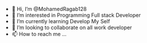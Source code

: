- 👋 Hi, I’m @MohamedRagab128
- 👀 I’m interested in Programming Full stack Developer 
- 🌱 I’m currently learning Develop My Self
- 💞️ I’m looking to collaborate on all work developer
- 📫 How to reach me ...

<!---
MohamedRagab128/MohamedRagab128 is a ✨ special ✨ repository because its `README.md` (this file) appears on your GitHub profile.
You can click the Preview link to take a look at your changes.
--->
